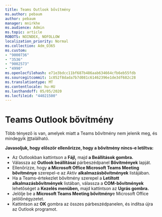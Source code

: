 ```yaml
---
title: Teams Outlook bővítmény
ms.author: pebaum
author: pebaum
manager: mnirkhe
ms.audience: Admin
ms.topic: article
ROBOTS: NOINDEX, NOFOLLOW
localization_priority: Normal
ms.collection: Adm_O365
ms.custom:
- "9000736"
- "3536"
- "9002573"
- "4990"
ms.openlocfilehash: e71e3bdcc11bf687b486aab634664cfb6eb55fdb
ms.sourcegitcommit: 1c052f8dada7b7d081c61462396e1de3df682c28
ms.translationtype: MT
ms.contentlocale: hu-HU
ms.lasthandoff: 05/05/2020
ms.locfileid: "44021500"
---
```

# <a name="teams-outlook-add-in"></a>Teams Outlook bővítmény

Több tényező is van, amelyek miatt a Teams bővítmény nem jelenik meg, és mindegyik [itt](https://docs.microsoft.com/microsoftteams/teams-add-in-for-outlook#teams-meeting-add-in-in-outlook-for-windows-does-not-show)található.

**Javasoljuk, hogy először ellenőrizze, hogy a bővítmény nincs-e letiltva:**

- Az Outlookban kattintson a **Fájl,** majd **a Beállítások gombra.**
- Válassza az **Outlook beállításai** párbeszédpanel **Bővítmények** lapját.
- Ellenőrizze, hogy **a Microsoft Office Microsoft Teams Meeting bővítménye** szerepel-e az Aktív **alkalmazásbővítmények** listájában.
- Ha a Teams-értekezlet bővítmény szerepel a **Letiltott alkalmazásbővítmények** listában, válassza a **COM-bővítmények** lehetőséget a **Kezelés menüben,** majd kattintson az **Ugrás gombra.**
- Jelölje be a **Microsoft Teams Meeting bővítmény**e Microsoft Office jelölőnégyzetet.
- Kattintson az **OK** gombra az összes párbeszédpanelen, és indítsa újra az Outlook programot.
